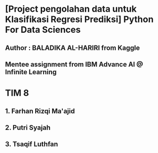 # [Project pengolahan data untuk Klasifikasi Regresi Prediksi] Python For Data Sciences
## Author : BALADIKA AL-HARIRI from Kaggle
## Mentee assignment from IBM Advance AI @ Infinite Learning

# TIM 8
## 1. Farhan Rizqi Ma'ajid
## 2. Putri Syajah
## 3. Tsaqif Luthfan

